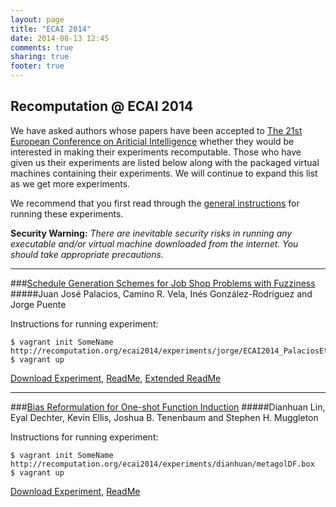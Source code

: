 ```yaml
---
layout: page
title: "ECAI 2014"
date: 2014-08-13 12:45
comments: true
sharing: true
footer: true
---
```


## Recomputation @ ECAI 2014

We have asked authors whose papers have been accepted to [The 21st European Conference on Ariticial Intelligence](http://www.ecai2014.org/) whether they would be interested in making their experiments recomputable. Those who have given us their experiments are listed below along with the packaged virtual machines containing their experiments. We will continue to expand this list as we get more experiments.

We recommend that you first read through the [general instructions](/ecai2014/instructions.html) for running these experiments.

**Security Warning:** *There are inevitable security risks in running any executable and/or virtual machine downloaded from the internet. You should take appropriate precautions.*

----
###[Schedule Generation Schemes for Job Shop Problems with Fuzziness](http://ebooks.iospress.nl/volumearticle/37021)
#####Juan Jos&eacute; Palacios, Camino R. Vela, In&eacute;s Gonz&aacute;lez-Rodr&iacute;guez and  Jorge Puente

Instructions for running experiment:

    $ vagrant init SomeName http://recomputation.org/ecai2014/experiments/jorge/ECAI2014_PalaciosEtal.box
    $ vagrant up

[Download Experiment](/ecai2014/experiments/jorge/ECAI2014_PalaciosEtal.box), [ReadMe](/ecai2014/experiments/jorge/readme_ECAI2014_PalaciosEtal.txt), [Extended ReadMe](/ecai2014/experiments/jorge/extended_readme.txt)

----
###[Bias Reformulation for One-shot Function Induction](http://ebooks.iospress.nl/volumearticle/36994)
#####Dianhuan Lin, Eyal Dechter, Kevin Ellis, Joshua B. Tenenbaum and Stephen H. Muggleton

Instructions for running experiment:

    $ vagrant init SomeName http://recomputation.org/ecai2014/experiments/dianhuan/metagolDF.box
    $ vagrant up

[Download Experiment](/ecai2014/experiments/dianhuan/metagolDF.box), [ReadMe](/ecai2014/experiments/dianhuan/README.txt)
